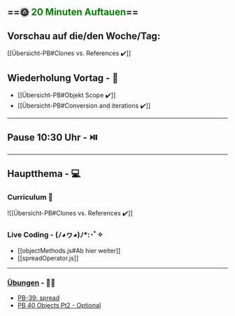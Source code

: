 ## ==🌞 <font style="color:green">20 Minuten Auftauen</font>==

## Vorschau auf die/den Woche/Tag:

[[Übersicht-PB#Clones vs. References ✔️]]

## Wiederholung Vortag  - 📖

- [[Übersicht-PB#Objekt Scope ✔️]]
- [[Übersicht-PB#Conversion and iterations ✔️]]
---

## Pause 10:30 Uhr - ⏯️

---

## Hauptthema - 💻

### Curriculum 📝

![[Übersicht-PB#Clones vs. References ✔️]]

### Live Coding -  (ﾉ◕ヮ◕)ﾉ*:･ﾟ✧

-   [[objectMethods.js#Ab hier weiter]]
-   [[spreadOperator.js]]

---

### [Übungen](https://classroom.github.com/classrooms/113973596-fbw-wd-22-d07-ubungsaufgaben) - 🏋️‍♂️

-   [PB-39: spread](https://github.com/DigitalCareerInstitute/PB-datastructure-spread/tree/main)
-   [PB 40 Objects Pt2 - Optional](https://github.com/DigitalCareerInstitute/PB-objects-pt2/tree/main)